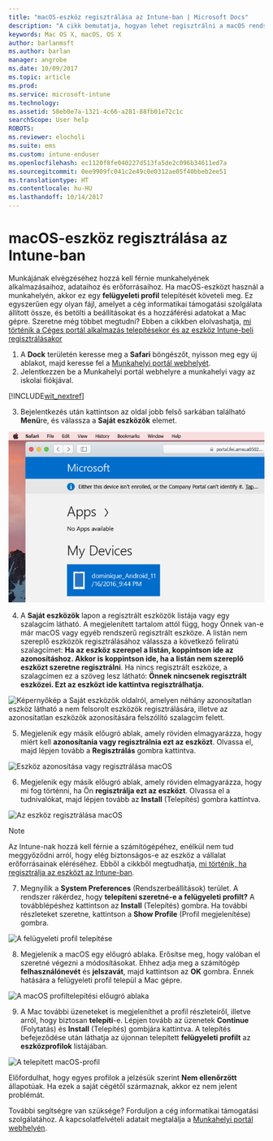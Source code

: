 ```yaml
---
title: "macOS-eszköz regisztrálása az Intune-ban | Microsoft Docs"
description: "A cikk bemutatja, hogyan lehet regisztrálni a macOS rendszerű eszközöket az Intune-ban."
keywords: Mac OS X, macOS, OS X
author: barlanmsft
ms.author: barlan
manager: angrobe
ms.date: 10/09/2017
ms.topic: article
ms.prod: 
ms.service: microsoft-intune
ms.technology: 
ms.assetid: 58eb0e7a-1321-4c66-a281-88fb01e72c1c
searchScope: User help
ROBOTS: 
ms.reviewer: elocholi
ms.suite: ems
ms.custom: intune-enduser
ms.openlocfilehash: ec1120f8fe040227d513fa5de2c096b34611ed7a
ms.sourcegitcommit: 0ee9909fc041c2e49c0e0312ae05f40bbeb2ee51
ms.translationtype: HT
ms.contentlocale: hu-HU
ms.lasthandoff: 10/14/2017
---
```

# <a name="enroll-your-macos-device-in-intune"></a>macOS-eszköz regisztrálása az Intune-ban

Munkájának elvégzéséhez hozzá kell férnie munkahelyének alkalmazásaihoz, adataihoz és erőforrásaihoz. Ha macOS-eszközt használ a munkahelyén, akkor ez egy __felügyeleti profil__ telepítését követeli meg. Ez egyszerűen egy olyan fájl, amelyet a cég informatikai támogatási szolgálata állított össze, és betölti a beállításokat és a hozzáférési adatokat a Mac gépre. Szeretne még többet megtudni? Ebben a cikkben elolvashatja, [mi történik a Céges portál alkalmazás telepítésekor és az eszköz Intune-beli regisztrálásakor](what-happens-if-you-install-the-company-portal-app-and-enroll-your-device-in-intune-ios.md)

1. A __Dock__ területén keresse meg a __Safari__ böngészőt, nyisson meg egy új ablakot, majd keresse fel a [Munkahelyi portál webhelyét](https://portal.manage.microsoft.com).
2. Jelentkezzen be a Munkahelyi portál webhelyre a munkahelyi vagy az iskolai fiókjával.

  [!INCLUDE[wit_nextref](includes/end-user-password-guidance.md)]

3. Bejelentkezés után kattintson az oldal jobb felső sarkában található **Menü**re, és válassza a **Saját eszközök** elemet.

 ![Képernyőkép a webes portál kezdőlapjáról, amelyen látható, hogy még nincsenek telepíthető alkalmazások. Alul a Saját eszközök gomb jelenik meg.](./media/macOS_enroll_001_landing_page.png)

4. A __Saját eszközök__ lapon a regisztrált eszközök listája vagy egy szalagcím látható. A megjelenített tartalom attól függ, hogy Önnek van-e már macOS vagy egyéb rendszerű regisztrált eszköze. A listán nem szereplő eszközök regisztrálásához válassza a következő feliratú szalagcímet: __Ha az eszköz szerepel a listán, koppintson ide az azonosításhoz. Akkor is koppintson ide, ha a listán nem szereplő eszközt szeretne regisztrálni__. Ha nincs regisztrált eszköze, a szalagcímen ez a szöveg lesz látható: **Önnek nincsenek regisztrált eszközei. Ezt az eszközt ide kattintva regisztrálhatja.**

  ![Képernyőkép a Saját eszközök oldalról, amelyen néhány azonosítatlan eszköz látható a nem felsorolt eszközök regisztrálására, illetve az azonosítatlan eszközök azonosítására felszólító szalagcím felett.](./media/macOS_enroll_002_tap_here_banner.png)

5. Megjelenik egy másik előugró ablak, amely röviden elmagyarázza, hogy miért kell __azonosítania vagy regisztrálnia ezt az eszközt__. Olvassa el, majd lépjen tovább a __Regisztrálás__ gombra kattintva.

 ![Eszköz azonosítása vagy regisztrálása macOS](./media/macOS_enroll_003_IDenroll_popup.png)

6. Megjelenik egy másik előugró ablak, amely röviden elmagyarázza, hogy mi fog történni, ha Ön __regisztrálja ezt az eszközt__. Olvassa el a tudnivalókat, majd lépjen tovább az __Install__ (Telepítés) gombra kattintva.

 ![Az eszköz regisztrálása macOS](./media/macOS_enroll_004_enroll_popup.png)

  > [!NOTE]
  > Az Intune-nak hozzá kell férnie a számítógépéhez, enélkül nem tud meggyőződni arról, hogy elég biztonságos-e az eszköz a vállalat erőforrásainak eléréséhez. Ebből a cikkből megtudhatja, [mi történik, ha regisztrálja az eszközt az Intune-ban](what-happens-if-you-install-the-Company-Portal-app-and-enroll-your-device-in-intune-ios.md).

7. Megnyílik a __System Preferences__ (Rendszerbeállítások) terület. A rendszer rákérdez, hogy __telepíteni szeretné-e a felügyeleti profilt?__ A továbblépéshez kattintson az __Install__ (Telepítés) gombra. Ha további részleteket szeretne, kattintson a __Show Profile__ (Profil megjelenítése) gombra.

 ![A felügyeleti profil telepítése](./media/macOS_enroll_005_sysprefs_mgmt_profile.png)

8. Megjelenik a macOS egy előugró ablaka. Erősítse meg, hogy valóban el szeretné végezni a módosításokat. Ehhez adja meg a számítógép __felhasználónevét__ és __jelszavát__, majd kattintson az __OK__ gombra. Ennek hatására a felügyeleti profil települ a Mac gépre.

 ![A macOS profiltelepítési előugró ablaka](./media/macOS_enroll_006_sysprefs_admin_login.png)

9. A Mac további üzeneteket is megjeleníthet a profil részleteiről, illetve arról, hogy biztosan __telepíti__-e. Lépjen tovább az üzenetek __Continue__ (Folytatás) és __Install__ (Telepítés) gombjára kattintva. A telepítés befejeződése után láthatja az újonnan telepített __felügyeleti profilt__ az __eszközprofilok__ listájában.

 ![A telepített macOS-profil](./media/macOS_enroll_007_sysprefs_installed_profile.png)

Előfordulhat, hogy egyes profilok a jelzésük szerint **Nem ellenőrzött** állapotúak. Ha ezek a saját cégétől származnak, akkor ez nem jelent problémát.

További segítségre van szüksége? Forduljon a cég informatikai támogatási szolgálatához. A kapcsolatfelvételi adatait megtalálja a [Munkahelyi portál webhelyén](https://portal.manage.microsoft.com).
